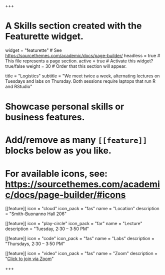 +++
# A Skills section created with the Featurette widget.
widget = "featurette"  # See https://sourcethemes.com/academic/docs/page-builder/
headless = true  # This file represents a page section.
active = true  # Activate this widget? true/false
weight = 30  # Order that this section will appear.

title = "Logistics"
subtitle = "We meet twice a week, alternating lectures on Tuesdays and labs on Thursday. Both sessions require laptops that run R and RStudio"

# Showcase personal skills or business features.
# 
# Add/remove as many `[[feature]]` blocks below as you like.
# 
# For available icons, see: https://sourcethemes.com/academic/docs/page-builder/#icons

[[feature]]
  icon = "cloud"
  icon_pack = "fas"
  name = "Location"
  description = "Smith-Buonanno Hall 206"
  
[[feature]]
  icon = "play-circle"
  icon_pack = "far"
  name = "Lecture"
  description = "Tuesday, 2:30 – 3:50 PM"  
  
[[feature]]
  icon = "code"
  icon_pack = "fas"
  name = "Labs"
  description = "Thursdays, 2:30 – 3:50 PM"
  
[[feature]]
  icon = "video"
  icon_pack = "fas"
  name = "Zoom"
  description = "[Click to join via Zoom](https://brown.zoom.us/j/97039852954)"

+++
